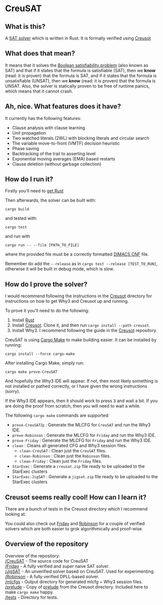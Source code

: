 # CreuSAT

## What is this?

A [SAT solver](https://en.wikipedia.org/wiki/SAT_solver) which is written in Rust.
It is formally verified using [Creusot](https://github.com/xldenis/creusot)

## What does that mean?

It means that it solves the [Boolean satisfiability problem](https://en.wikipedia.org/wiki/Boolean_satisfiability_problem) (also known as SAT) and
that if it states that the formula is satisfiable (SAT), then we **know** (read: it is proven) that the formula is SAT, and if it states that the formula
is unsatisfiable (UNSAT), then we **know** (read: it is proven) that the formula is UNSAT. Also, the solver is statically proven to be free of runtime panics, which means that it cannot crash.

## Ah, nice. What features does it have?

It currently has the following features:
- Clause analysis with clause learning
- Unit propagation
- Two watched literals (2WL) with blocking literals and circular search
- The variable move-to-front (VMTF) decision heuristic
- Phase saving
- Backtracking of the trail to asserting level
- Exponential moving averages (EMA) based restarts
- Clause deletion (without garbage collection)

## How do I run it?

Firstly you'll need to [get Rust](https://www.rust-lang.org/tools/install)

Then afterwards, the solver can be built with:
```
cargo build
```
and tested with:
```
cargo test
```
and run with
```
cargo run -- --file [PATH_TO_FILE]
```
where the provided file must be a correctly formatted [DIMACS CNF](https://people.sc.fsu.edu/~jburkardt/data/cnf/cnf.html) file.

Remember do add the `--release` as in `cargo test --release [TEST_TO_RUN]`, otherwise it will be built in debug mode, which is *slow*.

## How do I prove the solver?

I would recommend following the instructions in the [Creusot](https://github.com/xldenis/creusot#installing) directory for instructions on how to get Why3 and Creusot up and running.

To prove it you'll need to do the following:
1. Install [Rust](https://www.rust-lang.org/tools/install)
2. Install [Creusot](https://github.com/xldenis/creusot). Clone it, and then run `cargo install --path creusot`.
3. Install Why3. I recommend following the guide in the [Creusot](https://github.com/xldenis/creusot#installing) repository.

CreuSAT is using [Cargo Make](https://github.com/sagiegurari/cargo-make) to make building easier. It can be installed by running:
```
cargo install --force cargo-make
```
After installing Cargo Make, simply run:
```
cargo make prove-CreuSAT
```

And hopefully the Why3 IDE will appear. If not, then most likely something is not installed or pathed correctly, or I have given the wrong instructions (sorry).

If the Why3 IDE appears, then it should work to press <kbd>3</kbd> and wait a bit. If you are doing the proof from scratch, then you will need to wait a while.

The following `cargo make` commands are supported:
- `prove-CreuSAT`/`p` : Generate the MLCFG for `CreuSAT` and run the Why3 IDE.
- `prove-Robinson` : Generate the MLCFG for `Friday` and run the Why3 IDE.
- `prove-Friday` : Generate the MLCFG for `Friday` and run the Why3 IDE.
- `clean` : Cleans all generated CFG and Why3 session files.
   - `clean-CreuSAT` : Clean just the `CreuSAT` files.
   - `clean-Robinson` : Clean just the `Robinson` files.
   - `clean-Friday` : Clean just the `Friday` files.
- `StarExec` : Generate a `creusat.zip` file ready to be uploaded to the StarExec clusters
- `StarExec-JigSAT` : Generate a `jigsat.zip` file ready to be uploaded to the StarExec clusters

## Creusot seems really cool! How can I learn it?

There are a bunch of tests in the Creusot directory which I recommend looking at.

You could also check out [Friday](/Friday/) and [Robinson](/Robinson/) for a couple of verified solvers
which are both easier to grok algorithmically and proof-wise.


## Overview of the repository

Overview of the repository: \
[/CreuSAT](/CreuSAT/) - The source code for CreuSAT \
[/Friday](/Friday/) - A fully verified and super naive SAT solver. \
[/JigSAT](/JigSAT/) - An unverified solver based on CreuSAT. Used for experimenting. \
[/Robinson](/Robinson/) - A fully verified DPLL-based solver. \
[/mlcfgs](/mlcfgs/) - Output directory for generated mlcfg + Why3 session files. \
[/prelude](/prelude/) - Copy of [prelude](https://github.com/xldenis/creusot/tree/master/prelude) from the Creusot directory. Included here to make `cargo make` happy. \
[/tests](/tests/) - Directory for tests. 
